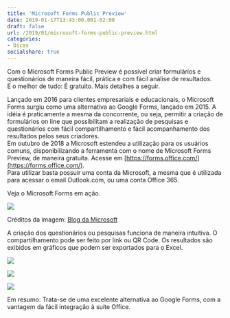 ```yaml
---
title: 'Microsoft Forms Public Preview'
date: 2019-01-17T13:43:00.001-02:00
draft: false
url: /2019/01/microsoft-forms-public-preview.html
categories: 
- Dicas
socialshare: true
---
```


Com o Microsoft Forms Public Preview é possível criar formulários e questionários de maneira fácil, prática e com fácil análise de resultados.  
E o melhor de tudo: É gratuito. Mais detalhes a seguir.

<!--more-->

Lançado em 2016 para clientes empresariais e educacionais, o Microsoft Forms surgiu como uma alternativa ao Google Forms, lançado em 2015. A idéia é praticamente a mesma da concorrente, ou seja, permitir a criação de formulários on line que possibilitam a realização de pesquisas e questionários com fácil compartilhamento e fácil acompanhamento dos resultados pelos seus criadores.  
Em outubro de 2018 a Microsoft estendeu a utilização para os usuários comuns, disponibilizando a ferramenta com o nome de Microsoft Forms Preview, de maneira gratuita. Acesse em [https://forms.office.com/](https://forms.office.com/).  
Para utilizar basta possuir uma conta da Microsoft, a mesma que é utilizada para acessar o email Outlook.com, ou uma conta Office 365.

  

Veja o Microsoft Forms em ação.  

[![](https://1.bp.blogspot.com/-vBecG4L4In8/XEC2-eoXuuI/AAAAAAAAKIA/bQX56Pgdh5kFW486LDu316vdTr6ik0oUQCLcBGAs/s640/Forms.gif?v=1.0&px=999)](https://1.bp.blogspot.com/-vBecG4L4In8/XEC2-eoXuuI/AAAAAAAAKIA/bQX56Pgdh5kFW486LDu316vdTr6ik0oUQCLcBGAs/s1600/Forms.gif?v=1.0&px=999)

Créditos da imagem: [Blog da Microsoft](https://techcommunity.microsoft.com/t5/Microsoft-Forms-Blog/Microsoft-Forms-Public-Preview-is-now-available-for-consumer/ba-p/256580)  
  
A criação dos questionários ou pesquisas funciona de maneira intuitiva. O compartilhamento pode ser feito por link ou QR Code. Os resultados são exibidos em gráficos que podem ser exportados para o Excel.

  

[![](https://1.bp.blogspot.com/-tD8jyluHD8E/XDdQWSfl_-I/AAAAAAAAKEg/3SMNe0JSYX8Hei6GfgxinGiJiw5pbisNgCLcBGAs/s640/Captura%2Bde%2Btela%2Bde%2B2019-01-10%2B00-34-28.png)](https://1.bp.blogspot.com/-tD8jyluHD8E/XDdQWSfl_-I/AAAAAAAAKEg/3SMNe0JSYX8Hei6GfgxinGiJiw5pbisNgCLcBGAs/s1600/Captura%2Bde%2Btela%2Bde%2B2019-01-10%2B00-34-28.png)

  

[![](https://2.bp.blogspot.com/-ysTkeBTKKaM/XDdQWVxZ2JI/AAAAAAAAKEc/krXQk0EB-UIWPElw0NkqH_Qh3lSN4oTWQCLcBGAs/s640/Captura%2Bde%2Btela%2Bde%2B2019-01-10%2B00-34-41.png)](https://2.bp.blogspot.com/-ysTkeBTKKaM/XDdQWVxZ2JI/AAAAAAAAKEc/krXQk0EB-UIWPElw0NkqH_Qh3lSN4oTWQCLcBGAs/s1600/Captura%2Bde%2Btela%2Bde%2B2019-01-10%2B00-34-41.png)

  

[![](https://4.bp.blogspot.com/-b2RgIfX5RCY/XDdQWaEQ1ZI/AAAAAAAAKEk/RrLWenvbPlIgwcvpmwU-tkPbw2ioAiN9gCLcBGAs/s640/Captura%2Bde%2Btela%2Bde%2B2019-01-10%2B00-35-33.png)](https://4.bp.blogspot.com/-b2RgIfX5RCY/XDdQWaEQ1ZI/AAAAAAAAKEk/RrLWenvbPlIgwcvpmwU-tkPbw2ioAiN9gCLcBGAs/s1600/Captura%2Bde%2Btela%2Bde%2B2019-01-10%2B00-35-33.png)  
  
  

Em resumo: Trata-se de uma excelente alternativa ao Google Forms, com a vantagem da fácil integração à suíte Office.
